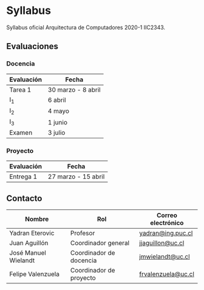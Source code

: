 # Syllabus
Syllabus oficial Arquitectura de Computadores 2020-1 IIC2343.


## Evaluaciones

### Docencia

|Evaluación|Fecha|
|-|-|
|Tarea 1|30 marzo - 8 abril|
|I<sub>1</sub>|6 abril|
|I<sub>2</sub>|4 mayo|
|I<sub>3</sub>|1 junio|
|Examen|3 julio|

### Proyecto

|Evaluación|Fecha|
|-|-|
|Entrega 1|27 marzo - 15 abril|

## Contacto

|Nombre|Rol|Correo electrónico|
|-|-|-|
|Yadran Eterovic|Profesor|yadran@ing.puc.cl|
|Juan Aguillón|Coordinador general|jjaguillon@uc.cl|
|José Manuel Wielandt|Coordinador de docencia|jmwielandt@uc.cl|
|Felipe Valenzuela|Coordinador de proyecto|frvalenzuela@uc.cl|
